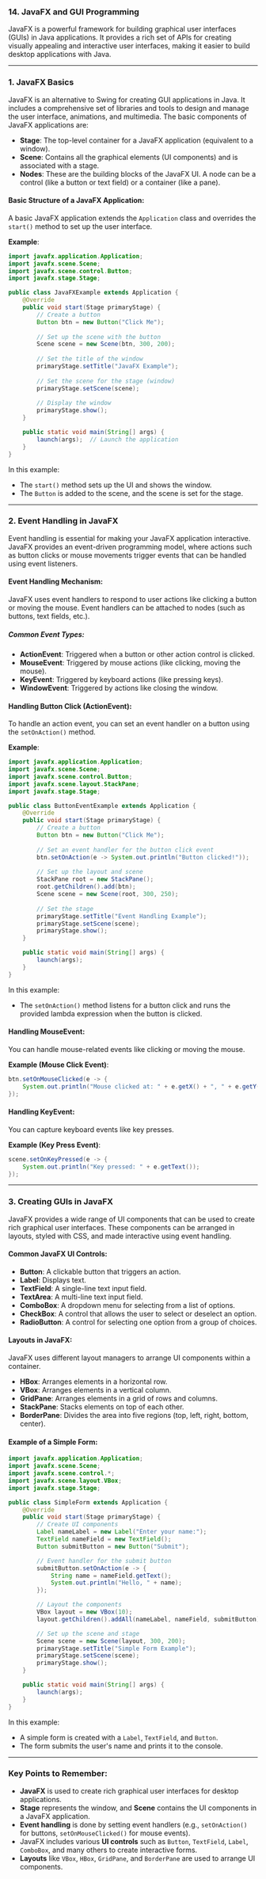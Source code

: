 
### **14. JavaFX and GUI Programming**

JavaFX is a powerful framework for building graphical user interfaces (GUIs) in Java applications. It provides a rich set of APIs for creating visually appealing and interactive user interfaces, making it easier to build desktop applications with Java.

---

### **1. JavaFX Basics**

JavaFX is an alternative to Swing for creating GUI applications in Java. It includes a comprehensive set of libraries and tools to design and manage the user interface, animations, and multimedia. The basic components of JavaFX applications are:

- **Stage**: The top-level container for a JavaFX application (equivalent to a window).
- **Scene**: Contains all the graphical elements (UI components) and is associated with a stage.
- **Nodes**: These are the building blocks of the JavaFX UI. A node can be a control (like a button or text field) or a container (like a pane).

#### **Basic Structure of a JavaFX Application**:
A basic JavaFX application extends the `Application` class and overrides the `start()` method to set up the user interface.

**Example**:
```java
import javafx.application.Application;
import javafx.scene.Scene;
import javafx.scene.control.Button;
import javafx.stage.Stage;

public class JavaFXExample extends Application {
    @Override
    public void start(Stage primaryStage) {
        // Create a button
        Button btn = new Button("Click Me");
        
        // Set up the scene with the button
        Scene scene = new Scene(btn, 300, 200);
        
        // Set the title of the window
        primaryStage.setTitle("JavaFX Example");
        
        // Set the scene for the stage (window)
        primaryStage.setScene(scene);
        
        // Display the window
        primaryStage.show();
    }

    public static void main(String[] args) {
        launch(args);  // Launch the application
    }
}
```
In this example:
- The `start()` method sets up the UI and shows the window.
- The `Button` is added to the scene, and the scene is set for the stage.

---

### **2. Event Handling in JavaFX**

Event handling is essential for making your JavaFX application interactive. JavaFX provides an event-driven programming model, where actions such as button clicks or mouse movements trigger events that can be handled using event listeners.

#### **Event Handling Mechanism**:
JavaFX uses event handlers to respond to user actions like clicking a button or moving the mouse. Event handlers can be attached to nodes (such as buttons, text fields, etc.).

##### **Common Event Types**:
- **ActionEvent**: Triggered when a button or other action control is clicked.
- **MouseEvent**: Triggered by mouse actions (like clicking, moving the mouse).
- **KeyEvent**: Triggered by keyboard actions (like pressing keys).
- **WindowEvent**: Triggered by actions like closing the window.

#### **Handling Button Click (ActionEvent)**:
To handle an action event, you can set an event handler on a button using the `setOnAction()` method.

**Example**:
```java
import javafx.application.Application;
import javafx.scene.Scene;
import javafx.scene.control.Button;
import javafx.scene.layout.StackPane;
import javafx.stage.Stage;

public class ButtonEventExample extends Application {
    @Override
    public void start(Stage primaryStage) {
        // Create a button
        Button btn = new Button("Click Me");
        
        // Set an event handler for the button click event
        btn.setOnAction(e -> System.out.println("Button clicked!"));
        
        // Set up the layout and scene
        StackPane root = new StackPane();
        root.getChildren().add(btn);
        Scene scene = new Scene(root, 300, 250);
        
        // Set the stage
        primaryStage.setTitle("Event Handling Example");
        primaryStage.setScene(scene);
        primaryStage.show();
    }

    public static void main(String[] args) {
        launch(args);
    }
}
```
In this example:
- The `setOnAction()` method listens for a button click and runs the provided lambda expression when the button is clicked.

#### **Handling MouseEvent**:
You can handle mouse-related events like clicking or moving the mouse.

**Example (Mouse Click Event)**:
```java
btn.setOnMouseClicked(e -> {
    System.out.println("Mouse clicked at: " + e.getX() + ", " + e.getY());
});
```

#### **Handling KeyEvent**:
You can capture keyboard events like key presses.

**Example (Key Press Event)**:
```java
scene.setOnKeyPressed(e -> {
    System.out.println("Key pressed: " + e.getText());
});
```

---

### **3. Creating GUIs in JavaFX**

JavaFX provides a wide range of UI components that can be used to create rich graphical user interfaces. These components can be arranged in layouts, styled with CSS, and made interactive using event handling.

#### **Common JavaFX UI Controls**:
- **Button**: A clickable button that triggers an action.
- **Label**: Displays text.
- **TextField**: A single-line text input field.
- **TextArea**: A multi-line text input field.
- **ComboBox**: A dropdown menu for selecting from a list of options.
- **CheckBox**: A control that allows the user to select or deselect an option.
- **RadioButton**: A control for selecting one option from a group of choices.

#### **Layouts in JavaFX**:
JavaFX uses different layout managers to arrange UI components within a container.

- **HBox**: Arranges elements in a horizontal row.
- **VBox**: Arranges elements in a vertical column.
- **GridPane**: Arranges elements in a grid of rows and columns.
- **StackPane**: Stacks elements on top of each other.
- **BorderPane**: Divides the area into five regions (top, left, right, bottom, center).

#### **Example of a Simple Form**:
```java
import javafx.application.Application;
import javafx.scene.Scene;
import javafx.scene.control.*;
import javafx.scene.layout.VBox;
import javafx.stage.Stage;

public class SimpleForm extends Application {
    @Override
    public void start(Stage primaryStage) {
        // Create UI components
        Label nameLabel = new Label("Enter your name:");
        TextField nameField = new TextField();
        Button submitButton = new Button("Submit");

        // Event handler for the submit button
        submitButton.setOnAction(e -> {
            String name = nameField.getText();
            System.out.println("Hello, " + name);
        });

        // Layout the components
        VBox layout = new VBox(10);
        layout.getChildren().addAll(nameLabel, nameField, submitButton);

        // Set up the scene and stage
        Scene scene = new Scene(layout, 300, 200);
        primaryStage.setTitle("Simple Form Example");
        primaryStage.setScene(scene);
        primaryStage.show();
    }

    public static void main(String[] args) {
        launch(args);
    }
}
```
In this example:
- A simple form is created with a `Label`, `TextField`, and `Button`.
- The form submits the user's name and prints it to the console.

---

### **Key Points to Remember:**

- **JavaFX** is used to create rich graphical user interfaces for desktop applications.
- **Stage** represents the window, and **Scene** contains the UI components in a JavaFX application.
- **Event handling** is done by setting event handlers (e.g., `setOnAction()` for buttons, `setOnMouseClicked()` for mouse events).
- JavaFX includes various **UI controls** such as `Button`, `TextField`, `Label`, `ComboBox`, and many others to create interactive forms.
- **Layouts** like `VBox`, `HBox`, `GridPane`, and `BorderPane` are used to arrange UI components.
